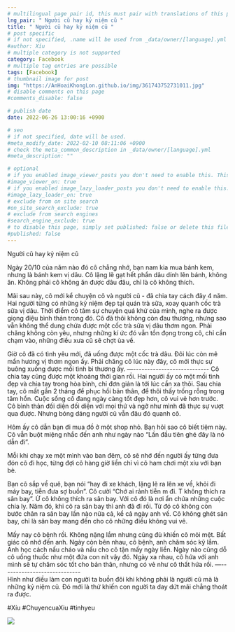 ```yaml
---
# multilingual page pair id, this must pair with translations of this page. (This name must be unique)
lng_pair: " Người cũ hay kỷ niệm cũ "
title: " Người cũ hay kỷ niệm cũ "
# post specific
# if not specified, .name will be used from _data/owner/[language].yml
#author: Xíu
# multiple category is not supported
category: Facebook
# multiple tag entries are possible
tags: [Facebook]
# thumbnail image for post
img: "https://AnHoaiKhongLon.github.io/img/361743752731011.jpg"
# disable comments on this page
#comments_disable: false

# publish date
date: 2022-06-26 13:00:16 +0900

# seo
# if not specified, date will be used.
#meta_modify_date: 2022-02-10 08:11:06 +0900
# check the meta_common_description in _data/owner/[language].yml
#meta_description: ""

# optional
# if you enabled image_viewer_posts you don't need to enable this. This is only if image_viewer_posts = false
#image_viewer_on: true
# if you enabled image_lazy_loader_posts you don't need to enable this. This is only if image_lazy_loader_posts = false
#image_lazy_loader_on: true
# exclude from on site search
#on_site_search_exclude: true
# exclude from search engines
#search_engine_exclude: true
# to disable this page, simply set published: false or delete this file
#published: false
---
```


<!-- outline-start -->

Người cũ hay kỷ niệm cũ

Ngày 20/10 của năm nào đó cô chẳng nhớ, bạn nam kia mua bánh kem, nhưng là bánh kem vị dâu. Cô lặng lẽ gạt hết phần dâu dính lên bánh, không ăn. Không phải cô không ăn được dâu đâu, chỉ là cô không thích.

Mãi sau này, cô mới kể chuyện cô và người cũ - đã chia tay cách đây 4 năm. Hai người từng có những kỷ niệm đẹp tại quán trà sữa, xoay quanh cốc trà sữa vị dâu. Thời điểm cô tâm sự chuyện quá khứ của mình, nghe ra được giọng điệu bình thản trong đó. Cô đã thôi không còn đau thương, nhưng sao vẫn không thể dung chứa được một cốc trà sữa vị dâu thơm ngon. Phải chăng không còn yêu, nhưng những kí ức đó vẫn tồn đọng trong cô, chỉ cần chạm vào, những điều xưa cũ sẽ chợt ùa về.

Giờ cô đã có tình yêu mới, đã uống được một cốc trà dâu. Đôi lúc còn mê mẩn hương vị thơm ngon ấy. Phải chăng cô lúc này đây, cô mới thực sự buông xuống được mối tình bi thương ấy.
—-\-\-\-\-\-\-\-\-\-\-\-\-\-\-\-\-\-\-\-\-\-\-\-\-\-\-
Cô chia tay cũng được một khoảng thời gian rồi. Hai người ấy có một mối tình đẹp và chia tay trong hòa bình, chỉ đơn giản là tới lúc cần xa thôi. Sau chia tay, cô mất gần 2 tháng để phục hồi bản thân, để thôi thấy trống rỗng trong tâm hồn. Cuộc sống cô đang ngày càng tốt đẹp hơn, cô vui vẻ hơn trước. Cô bình thản đối diện đối diện với mọi thứ và ngỡ như mình đã thực sự vượt qua được. Nhưng bóng dáng người cũ vẫn đâu đó quanh cô.

Hôm ấy cô dẫn bạn đi mua đồ ở một shop nhỏ. Bạn hỏi sao cô biết tiệm này. Cô vẫn buột miệng nhắc đến anh như ngày nào “Lần đầu tiên ghé đây là nó dẫn đi”.

Mỗi khi chạy xe một mình vào ban đêm, cô sẽ nhớ đến người ấy từng đưa đón cô đi học, từng đợi cô hàng giờ liền chỉ vì cô ham chơi một xíu với bạn bè.

Bạn cô sắp về quê, bạn nói “hay đi xe khách, lặng lẽ ra lên xe về, khỏi đi máy bay, tiễn đưa sợ buồn”. Cô cười “Chớ ai rảnh tiễn m đi. T không thích ra sân bay”. Ừ cô không thích ra sân bay. Với cô đó là nơi ẩn chứa những cuộc chia ly. Năm đó, khi cô ra sân bay thì anh đã đi rồi. Từ đó cô không còn bước chân ra sân bay lần nào nữa cả, kể cả ngày anh về. Cô không ghét sân bay, chỉ là sân bay mang đến cho cô những điều không vui vẻ.

Mấy nay cô bệnh rồi. Không nặng lắm nhưng cũng đủ khiến cô mỏi mệt. Bất giác cô nhớ đến anh. Ngày còn bên nhau, cô bệnh, anh chăm sóc kỹ lắm. Anh học cách nấu cháo và nấu cho cô tận mấy ngày liền. Ngày nào cũng dỗ cô uống thuốc như một đứa con nít vậy đó. Ngày xa nhau, cô hứa với anh mình sẽ tự chăm sóc tốt cho bản thân, nhưng có vẻ như cô thất hứa rồi.
—-\-\-\-\-\-\-\-\-\-\-\-\-\-\-\-\-\-\-\-\-\-\-\-\-\-\-\-\
Hình như điều làm con người ta buồn đôi khi không phải là người cũ mà là những kỷ niệm cũ. Đó mới là thứ khiến con người ta day dứt mãi chẳng thoát ra được.

#Xíu
#ChuyencuaXiu
#tinhyeu

<!-- outline-end -->

<img src= "https://AnHoaiKhongLon.github.io/img/361743752731011.jpg">